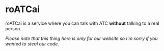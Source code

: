 # roATCai

roATCai is a service where you can talk with ATC **without** talking to a real person.

*Please note that this thing here is only for our website so i'm sorry if you wanted to steal our code.*
